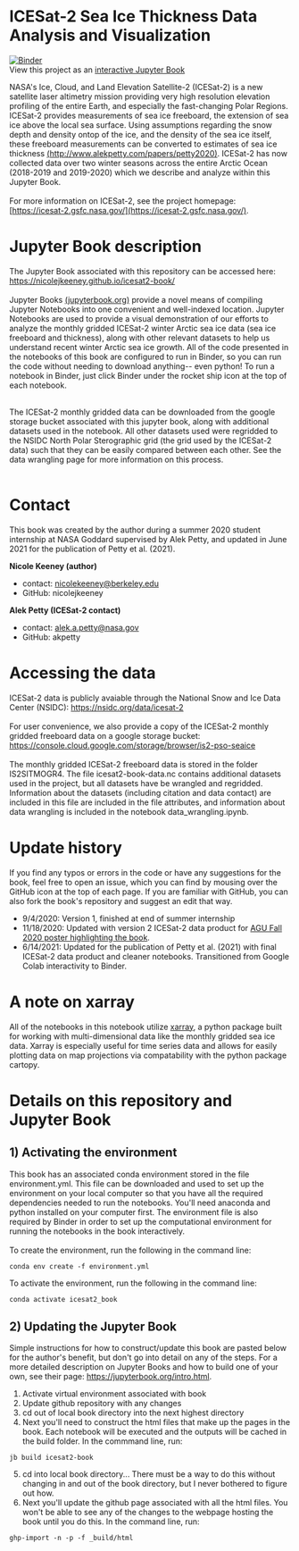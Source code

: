 ICESat-2 Sea Ice Thickness Data Analysis and Visualization
=============================================
[![Binder](https://mybinder.org/badge_logo.svg)](https://mybinder.org/v2/gh/nicolejkeeney/icesat2-book/master) 
<br> View this project as an [interactive Jupyter Book](https://nicolejkeeney.github.io/icesat2-book/)<br>

NASA's Ice, Cloud, and Land Elevation Satellite-2 (ICESat-2) is a new satellite laser altimetry mission providing very high resolution elevation profiling of the entire Earth, and especially the fast-changing Polar Regions. ICESat-2 provides measurements of sea ice freeboard, the extension of sea ice above the local sea surface. Using assumptions regarding the snow depth and density ontop of the ice, and the density of the sea ice itself, these freeboard measurements can be converted to estimates of sea ice thickness [(http://www.alekpetty.com/papers/petty2020)](http://www.alekpetty.com/papers/petty2020). ICESat-2 has now collected data over two winter seasons across the entire Arctic Ocean (2018-2019 and 2019-2020) which we describe and analyze within this Jupyter Book. <br><br> For more information on ICESat-2, see the project homepage: [https://icesat-2.gsfc.nasa.gov/](https://icesat-2.gsfc.nasa.gov/).


# Jupyter Book description
The Jupyter Book associated with this repository can be accessed here: https://nicolejkeeney.github.io/icesat2-book/ <br><br> 
Jupyter Books [(jupyterbook.org)](https://jupyterbook.org/intro.html) provide a novel means of compiling Jupyter Notebooks into one convenient and well-indexed location. Jupyter Notebooks are used to provide a visual demonstration of our efforts to analyze the monthly gridded ICESat-2 winter Arctic sea ice data (sea ice freeboard and thickness), along with other relevant datasets to help us understand recent winter Arctic sea ice growth. All of the code presented in the notebooks of this book are configured to run in Binder, so you can run the code without needing to download anything-- even python! To run a notebook in Binder, just click Binder under the rocket ship icon at the top of each notebook.<br><br>

The ICESat-2 monthly gridded data can be downloaded from the google storage bucket associated with this jupyter book, along with additional datasets used in the notebook. All other datasets used were regridded to the NSIDC North Polar Sterographic grid (the grid used by the ICESat-2 data) such that they can be easily compared between each other. See the data wrangling page for more information on this process.<br><br> 


# Contact 
This book was created by the author during a summer 2020 student internship at NASA Goddard supervised by Alek Petty, and updated in June 2021 for the publication of Petty et al. (2021). 

**Nicole Keeney (author)**
- contact: nicolekeeney@berkeley.edu
- GitHub: nicolejkeeney

**Alek Petty (ICESat-2 contact)**
- contact: alek.a.petty@nasa.gov
- GitHub: akpetty


# Accessing the data 
ICESat-2 data is publicly avaiable through the National Snow and Ice Data Center (NSIDC): https://nsidc.org/data/icesat-2 
<br><br>For user convenience, we also provide a copy of the ICESat-2 monthly gridded freeboard data on a google storage bucket: <br>https://console.cloud.google.com/storage/browser/is2-pso-seaice <br><br>The monthly gridded ICESat-2 freeboard data is stored in the folder IS2SITMOGR4. The file icesat2-book-data.nc contains additional datasets used in the project, but all datasets have be wrangled and regridded. Information about the datasets (including citation and data contact) are included in this file are included in the file attributes, and information about data wrangling is included in the notebook data_wrangling.ipynb. 


# Update history  
If you find any typos or errors in the code or have any suggestions for the book, feel free to open an issue, which you can find by mousing over the GitHub icon at the top of each page. If you are familiar with GitHub, you can also fork the book's repository and suggest an edit that way. 
 - 9/4/2020: Version 1, finished at end of summer internship 
 - 11/18/2020: Updated with version 2 ICESat-2 data product for [AGU Fall 2020 poster highlighting the book](https://agu.confex.com/agu/fm20/meetingapp.cgi/Paper/684153). 
 - 6/14/2021: Updated for the publication of Petty et al. (2021) with final ICESat-2 data product and cleaner notebooks. Transitioned from Google Colab interactivity to Binder. 


# A note on xarray 
All of the notebooks in this notebook utilize [xarray](http://xarray.pydata.org/en/stable/), a python package built for working with multi-dimensional data like the monthly gridded sea ice data. Xarray is especially useful for time series data and allows for easily plotting data on map projections via compatability with the python package cartopy. 


# Details on this repository and Jupyter Book
## 1) Activating the environment 
This book has an associated conda environment stored in the file environment.yml. This file can be downloaded and used to set up the environment on your local computer so that you have all the required dependencies needed to run the notebooks. You'll need anaconda and python installed on your computer first. The environment file is also required by Binder in order to set up the computational environment for running the notebooks in the book interactively. <br><br> 
To create the environment, run the following in the command line: 
```
conda env create -f environment.yml
```
To activate the environment, run the following in the command line: 
```
conda activate icesat2_book
```

## 2) Updating the Jupyter Book
Simple instructions for how to construct/update this book are pasted below for the author's benefit, but don't go into detail on any of the steps. For a more detailed description on Jupyter Books and how to build one of your own, see their page: https://jupyterbook.org/intro.html. <br>
1. Activate virtual environment associated with book
2. Update github repository with any changes 
3. cd out of local book directory into the next highest directory
4. Next you'll need to construct the html files that make up the pages in the book. Each notebook will be executed and the outputs will be cached in the build folder. In the commmand line, run: 
```
jb build icesat2-book
```
5. cd into local book directory... There must be a way to do this without changing in and out of the book directory, but I never bothered to figure out how. 
6. Next you'll update the github page associated with all the html files. You won't be able to see any of the changes to the webpage hosting the book until you do this. In the command line, run: 
```
ghp-import -n -p -f _build/html
```
